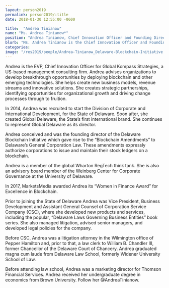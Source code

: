 ```yaml
---
layout: person2019
permalink: person2019/:title
date: 2018-01-30 12:55:00 -0600

title:  "Andrea Tinianow"
name: "Ms. Andrea Tinianow*"
position: "Andrea Tinianow, Chief Innovation Officer and Founding Director, Delaware Blockchain Initiative"
blurb: "Ms. Andrea Tinianow is the Chief Innovation Officer and Founding Director at Delaware Blockchain Initiative"
categories: 
image: "/res2019/people/Andrea-Tinianow_Delaware-Blockchain-Initiative.jpg"
---
```

Andrea is the EVP, Chief Innovation Officer for Global Kompass Strategies, a US-based management consulting firm. Andrea advises organizations to develop breakthrough opportunities by deploying blockchain and other emerging technologies. She helps create new business models, revenue streams and innovative solutions. She creates strategic partnerships, identifying opportunities for organizational growth and driving change processes through to fruition.

In 2014, Andrea was recruited to start the Division of Corporate and International Development, for the State of Delaware. Soon after, she created Global Delaware, the State’s first international brand. She continues to represent Global Delaware as its director.

Andrea conceived and was the founding director of the Delaware Blockchain Initiative which gave rise to the “Blockchain Amendments” to Delaware’s General Corporation Law.  These amendments expressly authorize corporations to issue and maintain their stock ledgers on a blockchain.

Andrea is a member of the global Wharton RegTech think tank. She is also an advisory board member of the Weinberg Center for Corporate Governance at the University of Delaware.

In 2017, MarketsMedia awarded Andrea its “Women in Finance Award” for Excellence in Blockchain.

Prior to joining the State of Delaware Andrea was Vice President, Business Development and Assistant General Counsel of Corporation Service Company (CSC), where she developed new products and services, including the popular, “Delaware Laws Governing Business Entities” book series. She also managed litigation, advised senior managers, and developed legal policies for the company.

Before CSC, Andrea was a litigation attorney in the Wilmington office of Pepper Hamilton and, prior to that, a law clerk to William B. Chandler III, former Chancellor of the Delaware Court of Chancery. Andrea graduated magna cum laude from Delaware Law School, formerly Widener University School of Law.

Before attending law school, Andrea was a marketing director for Thomson Financial Services. Andrea received her undergraduate degree in economics from Brown University. Follow her @AndreaTinianow.
